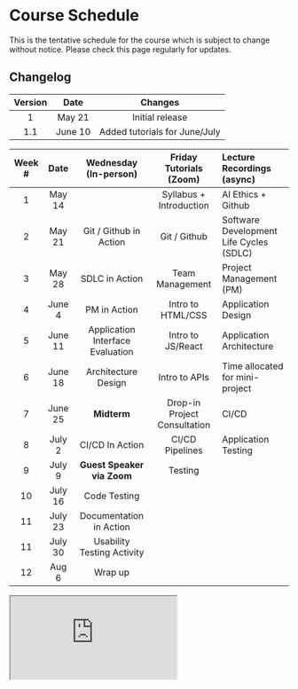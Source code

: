 # Course Schedule

This is the tentative schedule for the course which is subject to change without notice. Please check this page regularly for updates.

## Changelog

| Version |  Date   |            Changes            |
| :-----: | :-----: | :---------------------------: |
|    1    | May 21  |        Initial release        |
|   1.1   | June 10 | Added tutorials for June/July |


| **Week #** | **Date** |    **Wednesday (In-person)**     | **Friday Tutorials (Zoom)**  | **Lecture Recordings (async)**          |
| :--------: | :------: | :------------------------------: | :--------------------------: | :-------------------------------------- |
|     1      |  May 14  |                                  |   Syllabus + Introduction    | AI Ethics + Github                      |
|     2      |  May 21  |      Git / Github in Action      |         Git / Github         | Software Development Life Cycles (SDLC) |
|     3      |  May 28  |          SDLC in Action          |       Team Management        | Project Management (PM)                 |
|     4      |  June 4  |           PM in Action           |      Intro to HTML/CSS       | Application Design                      |
|     5      | June 11  | Application Interface Evaluation |      Intro to JS/React       | Application Architecture                |
|     6      | June 18  |       Architecture Design        |        Intro to APIs         | Time allocated for mini-project         |
|     7      | June 25  |           **Midterm**            | Drop-in Project Consultation | CI/CD                                   |
|     8      |  July 2  |         CI/CD In Action          |       CI/CD Pipelines        | Application Testing                     |
|     9      |  July 9  |    **Guest Speaker via Zoom**    |           Testing            |                                         |
|     10     | July 16  |           Code Testing           |                              |                                         |
|     11     | July 23  |     Documentation in Action      |                              |                                         |
|     11     | July 30  |    Usability Testing Activity    |                              |                                         |
|     12     |  Aug 6   |             Wrap up              |                              |                                         |


<iframe src="https://docs.google.com/spreadsheets/d/e/2PACX-1vQL763pIeY2ErG5boxRTc75Iqef4Gp7ngidH8cTZaChiLXX0-J-XNkhbMDGruNOI9TbFxKbW2L7fdV_/pubhtml?widget=true&amp;headers=false"></iframe>